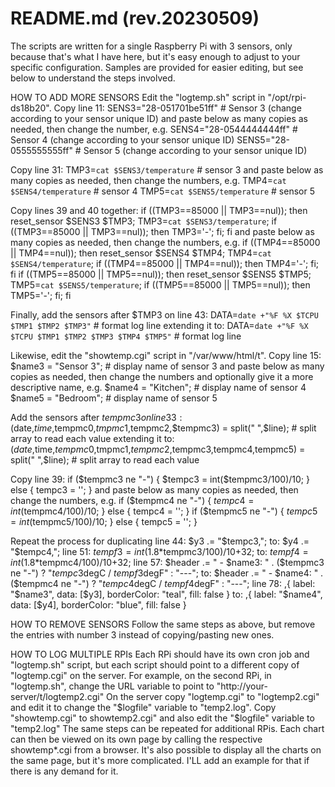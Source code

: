 # README.md (rev.20230509)

The scripts are written for a single Raspberry Pi with 3 sensors, only because that's what I have here, but it's easy enough to adjust to your specific configuration.
Samples are provided for easier editing, but see below to understand the steps involved.

HOW TO ADD MORE SENSORS
Edit the "logtemp.sh" script in "/opt/rpi-ds18b20".
Copy line 11:
 SENS3="28-051701be51ff" # Sensor 3 (change according to your sensor unique ID)
and paste below as many copies as needed, then change the number, e.g.
 SENS4="28-0544444444ff" # Sensor 4 (change according to your sensor unique ID)
 SENS5="28-0555555555ff" # Sensor 5 (change according to your sensor unique ID)

Copy line 31:
 TMP3=`cat $SENS3/temperature` # sensor 3
and paste below as many copies as needed, then change the numbers, e.g.
 TMP4=`cat $SENS4/temperature` # sensor 4
 TMP5=`cat $SENS5/temperature` # sensor 5

Copy lines 39 and 40 together:
 if ((TMP3==85000 || TMP3==nul)); then reset_sensor $SENS3 $TMP3; TMP3=`cat $SENS3/temperature`;
 if ((TMP3==85000 || TMP3==nul)); then TMP3='-'; fi; fi
and paste below as many copies as needed, then change the numbers, e.g.
 if ((TMP4==85000 || TMP4==nul)); then reset_sensor $SENS4 $TMP4; TMP4=`cat $SENS4/temperature`;
 if ((TMP4==85000 || TMP4==nul)); then TMP4='-'; fi; fi
 if ((TMP5==85000 || TMP5==nul)); then reset_sensor $SENS5 $TMP5; TMP5=`cat $SENS5/temperature`;
 if ((TMP5==85000 || TMP5==nul)); then TMP5='-'; fi; fi

Finally, add the sensors after $TMP3 on line 43:
 DATA=`date +"%F %X $TCPU $TMP1 $TMP2 $TMP3"`  # format log line
extending it to:
 DATA=`date +"%F %X $TCPU $TMP1 $TMP2 $TMP3 $TMP4 $TMP5"`  # format log line

Likewise, edit the "showtemp.cgi" script in "/var/www/html/t".
Copy line 15:
 $name3   = "Sensor 3"; # display name of sensor 3
and paste below as many copies as needed, then change the numbers and optionally give it a more descriptive name, e.g. 
 $name4   = "Kitchen";  # display name of sensor 4
 $name5   = "Bedroom";  # display name of sensor 5

Add the sensors after $tempmc3 on line 33:
 ($date,$time,$tempmc0,$tmpmc1,$tempmc2,$tempmc3) = split(" ",$line); # split array to read each value
extending it to:
 ($date,$time,$tempmc0,$tmpmc1,$tempmc2,$tempmc3,tempmc4,tempmc5) = split(" ",$line); # split array to read each value

Copy line 39:
 if ($tempmc3 ne "-") { $tempc3 = int($tempmc3/100)/10; } else { tempc3 = ''; }
and paste below as many copies as needed, then change the numbers, e.g.
 if ($tempmc4 ne "-") { $tempc4 = int($tempmc4/100)/10; } else { tempc4 = ''; }
 if ($tempmc5 ne "-") { $tempc5 = int($tempmc5/100)/10; } else { tempc5 = ''; }

Repeat the process for duplicating
 line 44: $y3 .= "$tempc3,";
      to: $y4 .= "$tempc4,";
 line 51: $tempf3 = int(1.8*$tempmc3/100)/10+32;
      to: $tempf4 = int(1.8*$tempmc4/100)/10+32;
 line 57: $header .= " - $name3: " . ($tempmc3 ne "-") ? "$tempc3$degC / $tempf3$degF" : "---";
      to: $header .= " - $name4: " . ($tempmc4 ne "-") ? "$tempc4$degC / $tempf4$degF" : "---";
 line 78: ,{ label: "$name3", data: [$y3], borderColor: "teal",   fill: false }
      to: ,{ label: "$name4", data: [$y4], borderColor: "blue",   fill: false }

HOW TO REMOVE SENSORS
Follow the same steps as above, but remove the entries with number 3 instead of copying/pasting new ones.

HOW TO LOG MULTIPLE RPIs
Each RPi should have its own cron job and "logtemp.sh" script, but each script should point to a different copy of "logtemp.cgi" on the server.
For example, on the second RPi, in "logtemp.sh", change the URL variable to point to "http://your-server/t/logtemp2.cgi"
On the server copy "logtemp.cgi" to "logtemp2.cgi" and edit it to change the "$logfile" variable to "temp2.log".
Copy "showtemp.cgi" to showtemp2.cgi" and also edit the "$logfile" variable to "temp2.log"
The same steps can be repeated for additional RPis.
Each chart can then be viewed on its own page by calling the respective showtemp*.cgi from a browser.
It's also possible to display all the charts on the same page, but it's more complicated. I'LL add an example for that if there is any demand for it.
